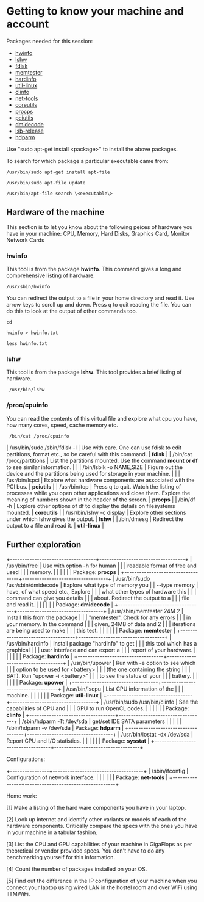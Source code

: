 # Getting to know your machine and account

Packages needed for this session: 
  * [hwinfo](https://packages.ubuntu.com/focal/hwinfo)
  * [lshw](https://packages.ubuntu.com/focal/lshw)
  * [fdisk](https://packages.ubuntu.com/focal/fdisk)
  * [memtester](https://packages.ubuntu.com/focal/memtester)
  * [hardinfo](https://packages.ubuntu.com/focal/hardinfo)
  * [util-linux](https://packages.ubuntu.com/focal/util-linux)
  * [clinfo](https://packages.ubuntu.com/focal/clinfo)
  * [net-tools](https://packages.ubuntu.com/focal/net-tools)
  * [coreutils](https://packages.ubuntu.com/focal/coreutils)
  * [procps](https://packages.ubuntu.com/focal/procps)
  * [pciutils](https://packages.ubuntu.com/focal/pciutils)
  * [dmidecode](https://packages.ubuntu.com/focal/dmidecode)
  * [lsb-release](https://packages.ubuntu.com/focal/lsb-release)
  * [hdparm](https://packages.ubuntu.com/focal/hdparm)

Use "sudo apt-get install \<package\>" to install the above packages.

To search for which package a particular executable came from:

    /usr/bin/sudo apt-get install apt-file

    /usr/bin/sudo apt-file update

    /usr/bin/apt-file search \<executable\>

## Hardware of the machine

This section is to let you know about the following peices of hardware you have in your machine: CPU, Memory, Hard Disks, Graphics Card, Monitor Network Cards

### hwinfo
This tool is from the package **hwinfo**. This command gives a long and comprehensive listing of hardware.

    /usr/sbin/hwinfo 

You can redirect the output to a file in your home directory and read it. Use arrow keys to scroll up and down. Press q to quit reading the file. You can do this to look at the output of other commands too.

    cd

    hwinfo > hwinfo.txt

    less hwinfo.txt

### lshw
This tool is from the package **lshw**. This tool provides a brief listing of hardware.

     /usr/bin/lshw


### /proc/cpuinfo
You can read the contents of this virtual file and explore what cpu you have, how many cores, speed, cache memory etc.

     /bin/cat /proc/cpuinfo 

| /usr/bin/sudo /sbin/fdisk -l  | Use with care. One can use fdisk to edit partitions, format etc., so be careful with this command. | **fdisk** | 
| /bin/cat /proc/partitions  | List the partitions mounted. Use the command **mount **or** df** to see similar information. | |
| /bin/lsblk -o NAME,SIZE | Figure out the device and the partitions being used for storage in your machine. | |
| /usr/bin/lspci | Explore what hardware components are associated with the PCI bus. | **pciutils** | 
| /usr/bin/top | Press q to quit. Watch the listing of processes while you open other applications and close them. Explore the meaning of numbers shown in the header of the screen. |  **procps** |
| /bin/df -h | Explore other options of df to display the details on filesystems mounted. | **coreutils** |
| /usr/bin/lshw -c display | Explore other sections under which lshw gives the output. | **lshw** |
| /bin/dmesg | Redirect the output to a file and read it. | **util-linux** |

## Further exploration

+-----------------------------------+-----------------------------------+
| /usr/bin/free                     | Use with option -h for human      |
|                                   | readable format of free and used  |
|                                   | memory.                           |
|                                   |                                   |
|                                   | Package: **procps**               |
+-----------------------------------+-----------------------------------+
| /usr/bin/sudo /usr/sbin/dmidecode | Explore what type of memory you   |
| \--type memory                    | have, of what speed etc., Explore |
|                                   | what other types of hardware this |
|                                   | command can give you details      |
|                                   | about. Redirect the output to a   |
|                                   | file and read it.                 |
|                                   |                                   |
|                                   | Package: **dmidecode**            |
+-----------------------------------+-----------------------------------+
| /usr/sbin/memtester 24M 2         | Install this from the package     |
|                                   | "memtester". Check for any errors |
|                                   | in your memory. In the command    |
|                                   | given, 24MB of data and 2         |
|                                   | iterations are being used to make |
|                                   | this test.                        |
|                                   |                                   |
|                                   | Package: **memtester**            |
+-----------------------------------+-----------------------------------+
| /usr/bin/hardinfo                 | Install package "hardinfo" to get |
|                                   | this tool which has a graphical   |
|                                   | user interface and can export a   |
|                                   | report of your hardware.          |
|                                   |                                   |
|                                   | Package: **hardinfo**             |
+-----------------------------------+-----------------------------------+
| /usr/bin/upower                   | Run with -e option to see which   |
|                                   | option to be used for \<battery\> |
|                                   | (the one containing the string    |
|                                   | BAT). Run "upower -i \<battery\>" |
|                                   | to see the status of your         |
|                                   | battery.                          |
|                                   |                                   |
|                                   | Package: **upower**               |
+-----------------------------------+-----------------------------------+
| /usr/bin/lscpu                    | List CPU information of the       |
|                                   | machine.                          |
|                                   |                                   |
|                                   | Package: **util-linux**           |
+-----------------------------------+-----------------------------------+
| /usr/bin/sudo /usr/bin/clinfo     | See the capabilities of CPU and   |
|                                   | GPU to run OpenCL codes.          |
|                                   |                                   |
|                                   | Package: **clinfo**               |
+-----------------------------------+-----------------------------------+
| /sbin/hdparm -Tt /dev/sda         | get/set IDE SATA parameters       |
|                                   |                                   |
| /sbin/hdparm -v /dev/sda          | Package: **hdparm**               |
+-----------------------------------+-----------------------------------+
| /usr/bin/iostat -dx /dev/sda      | Report CPU and I/O statistics.    |
|                                   |                                   |
|                                   | Package: **sysstat**              |
+-----------------------------------+-----------------------------------+

Configurations:

+----------------+-------------------------------------+
| /sbin/ifconfig | Configuration of network interface. |
|                |                                     |
|                | Package: **net-tools**              |
+----------------+-------------------------------------+

Home work:

\[1\] Make a listing of the hard ware components you have in your
laptop.

\[2\] Look up internet and identify other variants or models of each of
the hardware components. Critically compare the specs with the ones you
have in your machine in a tabular fashion.

\[3\] List the CPU and GPU capabilities of your machine in GigaFlops as
per theoretical or vendor provided specs. You don't have to do any
benchmarking yourself for this information.

\[4\] Count the number of packages installed on your OS.

\[5\] Find out the difference in the IP configuration of your machine
when you connect your laptop using wired LAN in the hostel room and over
WiFi using IITMWiFi.
